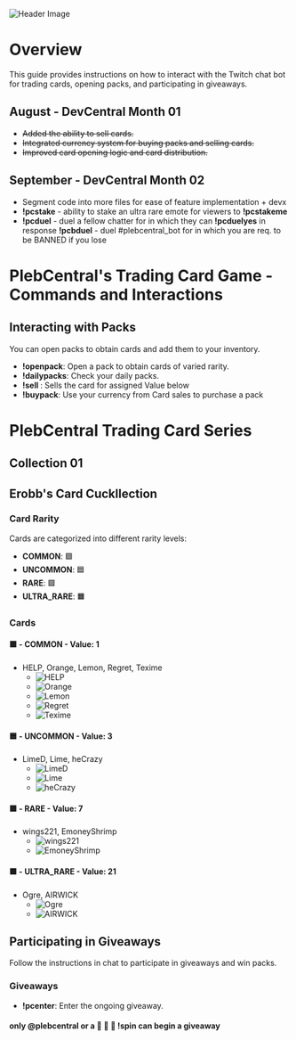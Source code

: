 ![Header Image](https://i.imgur.com/OQg4uQ1.png)
# Overview
This guide provides instructions on how to interact with the Twitch chat bot for trading cards, opening packs, and participating in giveaways.
## August - DevCentral Month 01
- ~~Added the ability to sell cards.~~
- ~~Integrated currency system for buying packs and selling cards.~~
- ~~Improved card opening logic and card distribution.~~

## September - DevCentral Month 02
- Segment code into more files for ease of feature implementation + devx
- **!pcstake** - ability to stake an ultra rare emote for viewers to **!pcstakeme** <currency>
- **!pcduel** - duel a fellow chatter for <currency> in which they can **!pcduelyes** in response 
  **!pcbduel** - duel #plebcentral_bot for <currency> in which you are req. to be BANNED if you lose

##

# PlebCentral's Trading Card Game - Commands and Interactions

## Interacting with Packs
You can open packs to obtain cards and add them to your inventory.

- **!openpack**: Open a pack to obtain cards of varied rarity.
- **!dailypacks**: Check your daily packs.
- **!sell <card>**: Sells the card for assigned Value below
- **!buypack**: Use your currency from Card sales to purchase a pack

# PlebCentral Trading Card Series

## Collection 01

## Erobb's Card Cuckllection

### Card Rarity
Cards are categorized into different rarity levels:
- **COMMON**: 🟩
- **UNCOMMON**: 🟦
- **RARE**: 🟪
- **ULTRA_RARE**: 🟧

### Cards

#### 🟩 - COMMON - Value: 1
- HELP, Orange, Lemon, Regret, Texime 
  - ![HELP](https://cdn.7tv.app/emote/61972618eecae7a725bbec59/1x.png)
  - ![Orange](https://cdn.7tv.app/emote/64b71d69642afce8d4f4803d/1x.png)
  - ![Lemon](https://cdn.7tv.app/emote/626957f26616fad25e4d3962/1x.png)
  - ![Regret](https://cdn.7tv.app/emote/62085b44b015a89311a7cf77/1x.png)
  - ![Texime](https://cdn.7tv.app/emote/610d6c375fc6c587dd5a582b/1x.png)

#### 🟦 - UNCOMMON - Value: 3
- LimeD, Lime, heCrazy 
  - ![LimeD](https://cdn.7tv.app/emote/61d13a8e08bb84e20d5e4481/1x.png)
  - ![Lime](https://cdn.betterttv.net/emote/5ffce332465444316bf60120/1x)
  - ![heCrazy](https://cdn.7tv.app/emote/60affa8ce5a57956117abc07/1x.gif)

#### 🟪 - RARE - Value: 7
- wings221, EmoneyShrimp 
  - ![wings221](https://cdn.7tv.app/emote/613a6cfae92aa8cd4ed0e9d6/1x.webp)
  - ![EmoneyShrimp](https://i.imgur.com/WTIivxb.png)

#### 🟧 - ULTRA_RARE - Value: 21
- Ogre, AIRWICK 
  - ![Ogre](https://cdn.7tv.app/emote/61c71adaef5a587a07458f83/1x.png)
  - ![AIRWICK](https://cdn.7tv.app/emote/6251c5a367a0c254bdba5353/1x.png)

## Participating in Giveaways
Follow the instructions in chat to participate in giveaways and win packs.

### Giveaways
- **!pcenter**: Enter the ongoing giveaway.

#### **only @plebcentral or a 🍋 🍋 🍋 !spin can begin a giveaway**
